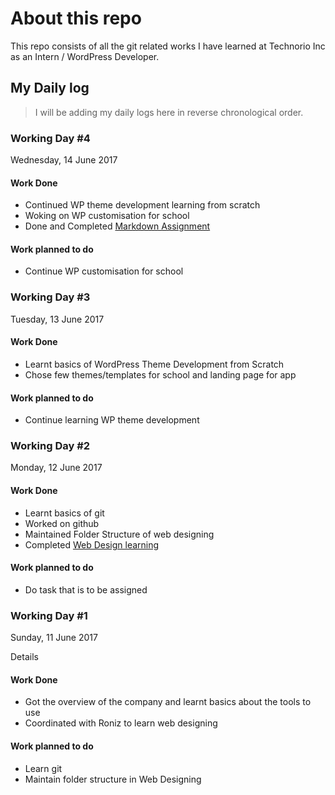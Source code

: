 # About this repo
This repo consists of all the git related works I have learned at Technorio Inc as an Intern / WordPress Developer.
## My Daily log
> I will be adding my daily logs here in reverse chronological order.

### Working Day #4
Wednesday, 14 June 2017

#### Work Done
- Continued WP theme development learning from scratch
- Woking on WP customisation for school
- Done and Completed [Markdown Assignment](https://github.com/aalooksth/learning-git/blob/master/Readmenote.txt)

#### Work planned to do
- Continue WP customisation for school

### Working Day #3
Tuesday, 13 June 2017

#### Work Done
- Learnt basics of WordPress Theme Development from Scratch
- Chose few themes/templates for school and landing page for app

#### Work planned to do
- Continue learning WP theme development

### Working Day #2
Monday, 12 June 2017

#### Work Done
- Learnt basics of git
- Worked on github
- Maintained Folder Structure of web designing
- Completed [Web Design learning](https://github.com/HemrajRijal/lets-start-web-designing)

#### Work planned to do
- Do task that is to be assigned

### Working Day #1
Sunday, 11 June 2017

Details
#### Work Done
- Got the overview of the company and learnt basics about the tools to use
- Coordinated with Roniz to learn web designing

#### Work planned to do
- Learn git
- Maintain folder structure in Web Designing